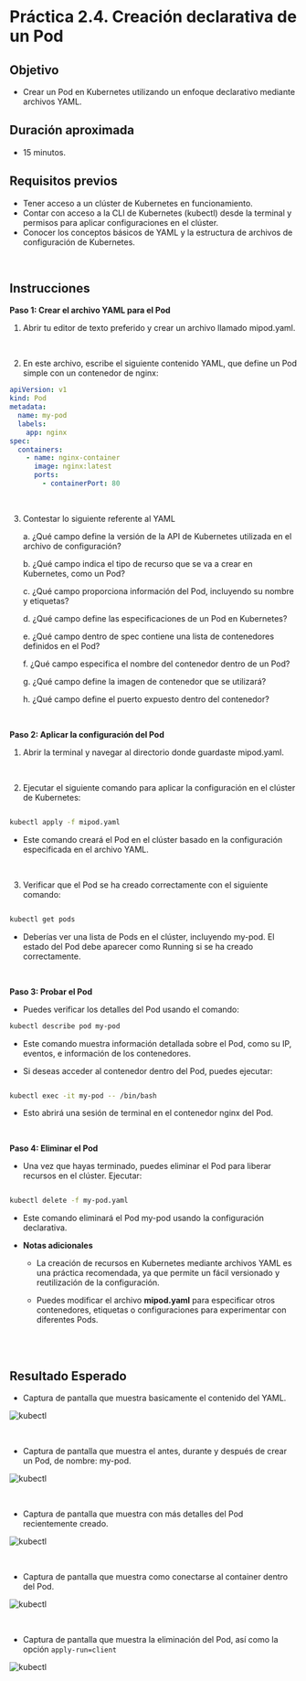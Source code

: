 # Práctica 2.4. Creación declarativa de un Pod

## Objetivo

- Crear un Pod en Kubernetes utilizando un enfoque declarativo mediante archivos YAML.

## Duración aproximada

- 15 minutos.

## Requisitos previos

- Tener acceso a un clúster de Kubernetes en funcionamiento.
- Contar con acceso a la CLI de Kubernetes (kubectl) desde la terminal y permisos para aplicar configuraciones en el clúster.
- Conocer los conceptos básicos de YAML y la estructura de archivos de configuración de Kubernetes.

<br/>

## Instrucciones

**Paso 1: Crear el archivo YAML para el Pod**

1. Abrir tu editor de texto preferido y crear un archivo llamado mipod.yaml.

<br/>

2. En este archivo, escribe el siguiente contenido YAML, que define un Pod simple con un contenedor de nginx:

```yaml
apiVersion: v1
kind: Pod
metadata:
  name: my-pod
  labels:
    app: nginx
spec:
  containers:
    - name: nginx-container
      image: nginx:latest
      ports:
        - containerPort: 80
```

<br/>

3. Contestar lo siguiente referente al YAML

    a. ¿Qué campo define la versión de la API de Kubernetes utilizada en el archivo de configuración?
    
    b. ¿Qué campo indica el tipo de recurso que se va a crear en Kubernetes, como un Pod?
    
    c. ¿Qué campo proporciona información del Pod, incluyendo su nombre y etiquetas?
    
    d. ¿Qué campo define las especificaciones de un Pod en Kubernetes?
    
    e. ¿Qué campo dentro de spec contiene una lista de contenedores definidos en el Pod?
    
    f. ¿Qué campo especifica el nombre del contenedor dentro de un Pod?
    
    g. ¿Qué campo define la imagen de contenedor que se utilizará?
    
    h. ¿Qué campo define el puerto expuesto dentro del contenedor?


<br/>

**Paso 2: Aplicar la configuración del Pod**

1. Abrir la terminal y navegar al directorio donde guardaste mipod.yaml.

<br/>

2. Ejecutar el siguiente comando para aplicar la configuración en el clúster de Kubernetes:

```bash

kubectl apply -f mipod.yaml

```

- Este comando creará el Pod en el clúster basado en la configuración especificada en el archivo YAML.

<br/>

3. Verificar que el Pod se ha creado correctamente con el siguiente comando:

```bash

kubectl get pods

```

- Deberías ver una lista de Pods en el clúster, incluyendo my-pod. El estado del Pod debe aparecer como Running si se ha creado correctamente.


<br/>

**Paso 3: Probar el Pod**

- Puedes verificar los detalles del Pod usando el comando:

```bash
kubectl describe pod my-pod
```

- Este comando muestra información detallada sobre el Pod, como su IP, eventos, e información de los contenedores.

- Si deseas acceder al contenedor dentro del Pod, puedes ejecutar:

```bash

kubectl exec -it my-pod -- /bin/bash

```
 
- Esto abrirá una sesión de terminal en el contenedor nginx del Pod.


<br/>

**Paso 4: Eliminar el Pod**

- Una vez que hayas terminado, puedes eliminar el Pod para liberar recursos en el clúster. Ejecutar:

```bash

kubectl delete -f my-pod.yaml

```

- Este comando eliminará el Pod my-pod usando la configuración declarativa.

- **Notas adicionales**

    - La creación de recursos en Kubernetes mediante archivos YAML es una práctica recomendada, ya que permite un fácil versionado y reutilización de la configuración.
    
    - Puedes modificar el archivo **mipod.yaml** para especificar otros contenedores, etiquetas o configuraciones para experimentar con diferentes Pods.


<br/><br/>

## Resultado Esperado

- Captura de pantalla que muestra basicamente el contenido del YAML.

![kubectl](../images/u2_4_1.png) 

<br/>

- Captura de pantalla que muestra el antes, durante y después de crear un Pod, de nombre: my-pod.

![kubectl](../images/u2_4_2.png) 

<br/>

- Captura de pantalla que muestra con más detalles del Pod recientemente creado.

![kubectl](../images/u2_4_3.png) 

<br/>

- Captura de pantalla que muestra como conectarse al container dentro del Pod.

![kubectl](../images/u2_4_4.png) 

<br/>

- Captura de pantalla que muestra la eliminación del Pod, así como la opción `apply-run=client`

![kubectl](../images/u2_4_5.png) 

<br/>
